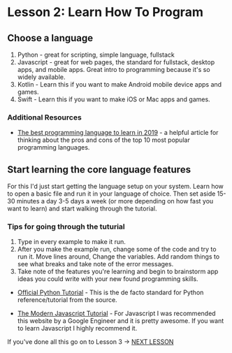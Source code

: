 # Lesson 2: Learn How To Program
## Choose a language

1. Python - great for scripting, simple language, fullstack
2. Javascript - great for web pages, the standard for fullstack, desktop apps, and mobile apps. Great intro to programming because it's so widely available. 
3. Kotlin - Learn this if you want to make Android mobile device apps and games. 
4. Swift - Learn this if you want to make iOS or Mac apps and games. 

### Additional Resources

- [The best programming language to learn in 2019](https://medium.com/duomly-blockchain-online-courses/the-best-programming-language-to-learn-in-2019-466986db384e) - a helpful article for thinking about the pros and cons of the top 10 most popular programming languages. 
## Start learning the core language features

For this I'd just start getting the language setup on your system. Learn how to open a basic file and run it in your language of choice. Then set aside 15-30 minutes a day 3-5 days a week (or more depending on how fast you want to learn) and start walking through the tutorial. 

### Tips for going through the tuturial

1. Type in every example to make it run. 
2. After you make the example run, change some of the code and try to run it. Move lines around, Change the variables. Add random things to see what breaks and take note of the error messages. 
3. Take note of the features you're learning and begin to brainstorm app ideas you could write with your new found programming skills.

- [Official Python Tutorial](https://docs.python.org/3/tutorial/index.html) - This is the de facto standard for Python reference/tutorial from the source.

- [The Modern Javascript Tutorial](https://javascript.info/) - For Javascript I was recommended this website by a Google Engineer and it is pretty awesome. If you want to learn Javascript I highly recommend it.


If you've done all this go on to Lesson 3 -> [NEXT LESSON](3-LessonThree.md)
